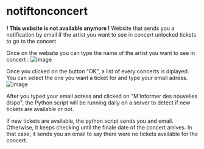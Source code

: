 # notiftonconcert

<strong>! This website is not available anymore !</strong>
Website that sends you a notification by email if the artist you want to see in concert unlocked tickets to go to the concert

Once on the website you can type the name of the artist you want to see in concert :
![image](https://github.com/leojellimann/notiftonconcert/assets/93252510/e00365b4-7b00-4310-bbc6-1f4f5d36049e)

Once you clicked on the button "OK", a list of every concerts is diplayed.
You can select the one you want a ticket for and type your email adress.
![image](https://github.com/leojellimann/notiftonconcert/assets/93252510/0490c06c-5335-4120-8c1a-f4c46cbed7a8)

After you typed your email adress and clicked on "M'informer des nouvelles dispo", the Python script will be running daily on a server to detect if new tickets are available or not.

If new tickets are available, the python script sends you and email.
Otherwise, it keeps checking until the finale date of the concert arrives. 
In that case, it sends you an email to say there were no tickets available for the concert.
